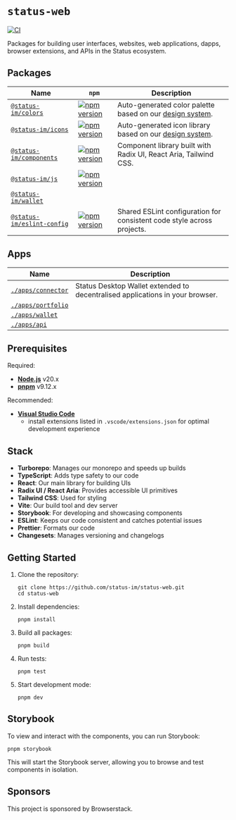 # `status-web`

[![CI](https://github.com/status-im/status-web/actions/workflows/ci.yml/badge.svg)](https://github.com/status-im/status-web/actions/workflows/ci.yml)

Packages for building user interfaces, websites, web applications, dapps, browser extensions, and APIs in the Status ecosystem.

## Packages

| Name                                                   | `npm`                                                                                                                               | Description                                                                                                                                                                   |
| ------------------------------------------------------ | ----------------------------------------------------------------------------------------------------------------------------------- | ----------------------------------------------------------------------------------------------------------------------------------------------------------------------------- |
| [`@status-im/colors`](./packages/colors)               | [![npm version](https://img.shields.io/npm/v/@status-im/colors.svg)](https://www.npmjs.com/package/@status-im/colors)               | Auto-generated color palette based on our [design system](https://www.figma.com/design/v98g9ZiaSHYUdKWrbFg9eM/Foundations?node-id=619-5995&node-type=canvas&m=dev).           |
| [`@status-im/icons`](./packages/icons)                 | [![npm version](https://img.shields.io/npm/v/@status-im/icons)](https://www.npmjs.com/package/@status-im/icons)                     | Auto-generated icon library based on our [design system](https://www.figma.com/design/qLLuMLfpGxK9OfpIavwsmK/Iconset?node-id=3239-987&node-type=frame&t=0h8iIiZ3Sf0g4MRV-11). |
| [`@status-im/components`](./packages/components)       | [![npm version](https://img.shields.io/npm/v/@status-im/components)](https://www.npmjs.com/package/@status-im/components)           | Component library built with Radix UI, React Aria, Tailwind CSS.                                                                                                              |
| [`@status-im/js`](./packages/status-js)                | [![npm version](https://img.shields.io/npm/v/@status-im/js)](https://www.npmjs.com/package/@status-im/js)                           |                                                                                                                                                                               |
| [`@status-im/wallet`](./packages/wallet)               |                                                                                                                                     |                                                                                                                                                                               |
| [`@status-im/eslint-config`](./packages/eslint-config) | [![npm version](https://img.shields.io/npm/v/@status-im/eslint-config.svg)](https://www.npmjs.com/package/@status-im/eslint-config) | Shared ESLint configuration for consistent code style across projects.                                                                                                        |

## Apps

| Name                                   | Description                                                                   |
| -------------------------------------- | ----------------------------------------------------------------------------- |
| [`./apps/connector`](./apps/connector) | Status Desktop Wallet extended to decentralised applications in your browser. |
| [`./apps/portfolio`](./apps/portfolio) |                                                                               |
| [`./apps/wallet`](./apps/wallet)       |                                                                               |
| [`./apps/api`](./apps/api)             |                                                                               |

## Prerequisites

Required:

- **[Node.js](https://nodejs.org/)** v20.x
- **[pnpm](https://pnpm.io)** v9.12.x

Recommended:

- **[Visual Studio Code](https://code.visualstudio.com/)**
  - install extensions listed in `.vscode/extensions.json` for optimal development experience

## Stack

- **Turborepo**: Manages our monorepo and speeds up builds
- **TypeScript**: Adds type safety to our code
- **React**: Our main library for building UIs
- **Radix UI / React Aria**: Provides accessible UI primitives
- **Tailwind CSS**: Used for styling
- **Vite**: Our build tool and dev server
- **Storybook**: For developing and showcasing components
- **ESLint**: Keeps our code consistent and catches potential issues
- **Prettier**: Formats our code
- **Changesets**: Manages versioning and changelogs

## Getting Started

1. Clone the repository:

   ```
   git clone https://github.com/status-im/status-web.git
   cd status-web
   ```

2. Install dependencies:

   ```
   pnpm install
   ```

3. Build all packages:

   ```
   pnpm build
   ```

4. Run tests:

   ```
   pnpm test
   ```

5. Start development mode:
   ```
   pnpm dev
   ```

## Storybook

To view and interact with the components, you can run Storybook:

```
pnpm storybook
```

This will start the Storybook server, allowing you to browse and test components in isolation.

## Sponsors

This project is sponsored by Browserstack.
